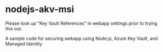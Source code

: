 # nodejs-akv-msi

Please look up "Key Vault References" in webapp settings prior to trying this out.

A sample code for securing webapp using Node.js, Azure Key Vault, and Managed Identity
